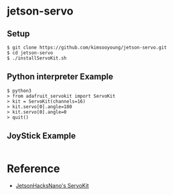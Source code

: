 # jetson-servo


## Setup
```
$ git clone https://github.com/kimsooyoung/jetson-servo.git
$ cd jetson-servo
$ ./installServoKit.sh
```

## Python interpreter Example

```
$ python3
> from adafruit_servokit import ServoKit
> kit = ServoKit(channels=16)
> kit.servo[0].angle=180
> kit.servo[0].angle=0
> quit()
```

## JoyStick Example

```

```


# Reference
* [JetsonHacksNano's ServoKit](https://github.com/JetsonHacksNano/ServoKit)